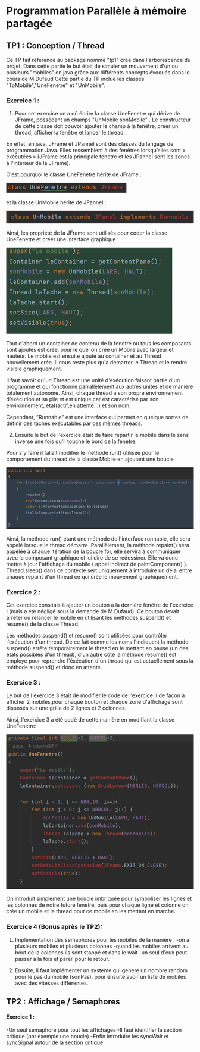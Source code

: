 # Programmation Parallèle à mémoire partagée 

## TP1 : Conception / Thread 

Ce TP fait référence au package nommé "tp1" crée dans l'arborescence du projet.
Dans cette partie le but était de simuler un mouvement d'un 
ou plusieurs "mobiles" en java grâce aux différents concepts évoqués dans le cours de M.Dufaud 
Cette partie du TP inclue les classes "TpMobile","UneFenetre" et "UnMobile".

### Exercice 1 :

1) Pour cet exercice on a dû écrire la classe UneFenetre qui dérive de JFrame, possèdant un champs "UnMobile sonMobile"
. Le constructeur de cette classe doit pouvoir ajouter le champ à la fenêtre, créer un thread, afficher la fenêtre et lancer le thread.

En effet, en java, JFrame et JPannel sont des classes du langage de programmation Java. Elles ressemblent à des fenêtres lorsqu’elles sont « exécutées » (JFrame est la principale fenetre et les JPannel sont les zones à l'intérieur de la JFrame).

C'est pourquoi le classe UneFenetre hérite de JFrame : 

![img.png](img.png)

et la classe UnMobile hérite de JPannel : 

![img_1.png](img_1.png)

Ainsi, les propriété de la JFrame sont utilisés pour coder la classe UneFenetre et créer une interface graphique : 

![img_3.png](img_3.png)

Tout d'abord un container de contenu de la fenetre où tous les composants sont ajoutés est crée, 
pour le quel on crée un Mobile avec largeur et hauteur. Le mobile est ensuite ajouté au container et au Thread nouvellement crée.
Il nous reste plus qu'à démarrer le Thread et le rendre visible graphiquement.

Il faut savoir qu'un Thread est une unité d'exécution faisant partie d'un programme et qui fonctionne parrallèlement aux autres unités et de manière totalement autonome.
Ainsi, chaque thread a son propre environnement d’éxécution et sa pile et est unique car est caractérisé par son environnement, état(actif,en attente...) et son nom.

Cependant, "Runnable" est une interface qui permet en quelque sortes de définir des tâches exécutables par ces mêmes threads.

2. Ensuite le but de l'exercice était de faire repartir le mobile dans le sens inverse une fois qu'il touche le bord de la fenetre.

Pour s'y faire il fallait modifier le methode run() utilisée pour le comportement du thread de la classe Mobile en ajoutant une boucle : 

![img_4.png](img_4.png)

Ainsi, la méthode run() étant une méthode de l'interface runnable, elle sera appelé lorsque le thread démarre.
Parallèlement, la méthode repaint() sera appelée à chaque itération de la boucle for, elle servira à communiquer avec le composant graphique et lui dire de se redessiner. Elle va donc mettre à jour l'affichage du mobile ( appel indirect de paintComponent() ).
Thread.sleep() dans ce contexte sert uniquement à introduire un délai entre chaque repaint d'un thread ce qui crée le mouvement graphiquement.

### Exercice 2 : 

Cet exercice consitais à ajouter un bouton à la dernière fenêtre de l'exercice I (mais a été négligé sous la demande de M.Dufaud). Ce bouton devait arrêter ou relancer le mobile en utilisant 
les méthodes suspend() et resume() de la classe Thread.

Les méthodes suspend() et resume() sont utilisées pour contrôler l'exécution d'un thread. De ce fait comme les noms l'indiquent
la méthode suspend() arrête temporairement le thread en le mettant en pause (un des états possibles d'un thread), d'un autre côté la méthode resume() est employé pour reprendre l'éxécution d'un thread qui est actuellement sous la méthode suspend() et donc en attente.


### Exercice 3 :

Le but de l'exercice 3 était de modifier le code de l'exercice II de façon à afficher 2 mobiles,pour chaque bouton et chaque zone
d'affichage sont disposés sur une grille de 2 lignes et 2 colonnes.

Ainsi, l'exercice 3 a été codé de cette manière en modifiant la classe UneFenetre: 

![img_5.png](img_5.png)

On introduit simplement une boucle imbriquée pour symboliser les lignes et les colonnes de notre future fenetre, puis pour chaque ligne et colonne on crée un mobile et le thread pour ce mobile en les mettant en marche.

### Exercice 4 (Bonus après le TP2):

1) Implementation des semaphores pour les mobiles de la manière :
-on a plusieurs mobiles et plusieurs colonnes 
-quand les mobiles arrivent au bout de la colonnes ils sont stoppé et dans le wait
-un seul d'eux peut passer à la fois
et pareil pour le retour.

2) Ensuite, il faut implémenter un systeme qui genere un nombre random pour le pas du mobile (sonPas),
pour ensuite avoir un liste de mobiles avec des vitesses différentes.



## TP2 : Affichage / Semaphores

#### Exercice 1 : 

-Un seul semaphore pour tout les affichages 
-Il faut identifier la section critique (par exemple une boucle)
-Enfin introduire les syncWait et syncSignal autour de la section critique
